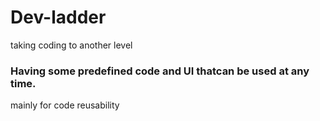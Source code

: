 # Dev-ladder
taking coding to another level
### Having some predefined code and UI thatcan be used at any time.
<!-- mainly for creativity and some creative stuffs and also reusabe code -->

mainly for code reusability
